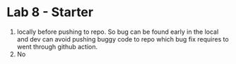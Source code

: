 # Lab 8 - Starter
1. locally before pushing to repo. So bug can be found early in the local and dev can avoid pushing buggy code to repo which bug fix requires to went through github action.
2. No